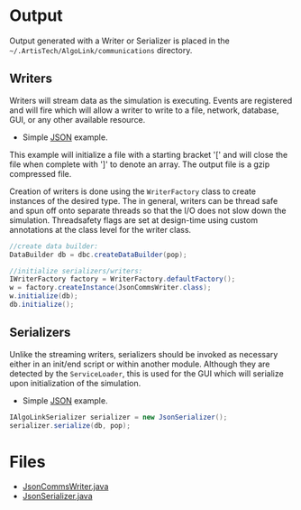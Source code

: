 # Output

Output generated with a Writer or Serializer is placed in the `~/.ArtisTech/AlgoLink/communications` directory.

## Writers

Writers will stream data as the simulation is executing. Events are registered and will fire which will allow a writer to write to a file, network, database, GUI, or any other available resource.

- Simple [JSON](JsonCommsWriter.java) example.

This example will initialize a file with a starting bracket '[' and will close the file when complete with ']' to denote an array. The output file is a gzip compressed file.

Creation of writers is done using the `WriterFactory` class to create instances of the desired type. The in general, writers can be thread safe and spun off onto separate threads so that the I/O does not slow down the simulation. Threadsafety flags are set at design-time using custom annotations at the class level for the writer class.

```java
//create data builder:
DataBuilder db = dbc.createDataBuilder(pop);

//initialize serializers/writers:
IWriterFactory factory = WriterFactory.defaultFactory();
w = factory.createInstance(JsonCommsWriter.class);
w.initialize(db);
db.initialize();
```

## Serializers

Unlike the streaming writers, serializers should be invoked as necessary either in an init/end script or within another module. Although they are detected by the `ServiceLoader`, this is used for the GUI which will serialize upon initialization of the simulation.

- Simple [JSON](JsonSerializer.java) example.

```java
IAlgoLinkSerializer serializer = new JsonSerializer();
serializer.serialize(db, pop);
```

# Files

- [JsonCommsWriter.java](JsonCommsWriter.java)
- [JsonSerializer.java](JsonSerializer.java)
